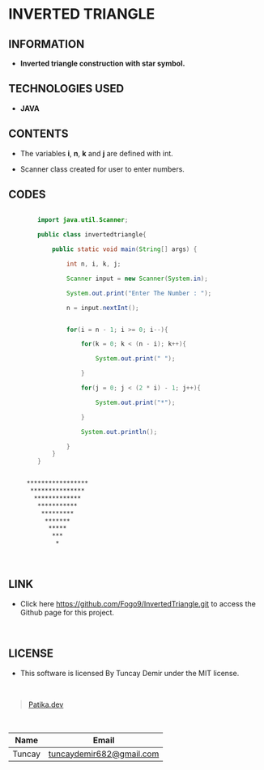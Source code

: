 # **INVERTED TRIANGLE**

## INFORMATION

* **Inverted triangle construction with star symbol.**

## TECHNOLOGIES USED

* **JAVA**

## CONTENTS

* The variables **i**, **n**, **k** and **j** are defined with int.

* Scanner class created for user to enter numbers.

## CODES

```Java

        import java.util.Scanner;

        public class invertedtriangle{

            public static void main(String[] args) {

                int n, i, k, j;

                Scanner input = new Scanner(System.in);

                System.out.print("Enter The Number : ");

                n = input.nextInt();


```

```Java

                for(i = n - 1; i >= 0; i--){

                    for(k = 0; k < (n - i); k++){

                        System.out.print(" ");

                    }

                    for(j = 0; j < (2 * i) - 1; j++){

                        System.out.print("*");

                    }

                    System.out.println();

                }
            }
        }

```

```bash

     *****************
      ***************
       *************
        ***********
         *********
          *******
           *****
            ***
             *

```

<br />

## LINK

* Click here https://github.com/Fogo9/InvertedTriangle.git to access the Github page for this project.

<br />

## LICENSE

* This software is licensed By Tuncay Demir under the MIT license.

<br />

>[Patika.dev](https://app.patika.dev/fogomurphy)

<br/>

| Name |  Email |
| ---- |  ----- |
| Tuncay | tuncaydemir682@gmail.com |

